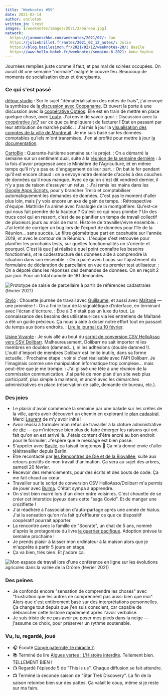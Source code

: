 ```yaml
---
title: "Weeknotes #59"
date: 2021-02-14
author: oncletom
written_in: Crest
images: [/weeknotes/images/2021/2/bureau.jpg]
network:
  https://janmonschke.com/weeknotes/2021/07/: Jan
  https://juliebrillet.fr/notes/2021_02_12_notes/: Julie
  https://blog.basilesimon.fr/2021/02/12/weeknotes-20/: Basile
  https://www.hello-bokeh.fr/weeknotes/semaine-6-2021: Anne-Sophie
---
```


Journées remplies juste comme il faut, et pas mal de soirées occupées. On aurait dit une semaine "normale" malgré le couvre feu. Beaucoup de moments de socialisation doux et énergisants.

<!--more-->

### Ce qui s'est passé

[détour.studio]
: Sur le sujet "dématérialisation des notes de frais", j'ai envoyé la synthèse de [la discussion avec Coopaname](/weeknotes/55/). Et ouvert la porte à une discussion avec la [coopérative Optéos](https://www.opteos.fr/). Elle est en train de mettre en place quelque chose, avec [Louty](https://www.louty.fr/). J'ai envie de savoir _quoi_.
: Discussion avec la [coopérative /ut7](http://ut7.fr) sur ce que ça impliquerait de facturer l'État en passant par leur attribution de marché public.
: J'ai mis à jour la [visualisation des comptes de la ville de Montreuil](https://www.montreuil.fr/vie-citoyenne/finances-et-marches-publics/explorer-les-comptes-de-la-ville). Je me suis basé sur les données comptables qu'iels m'ont transmises. J'en ai profité pour mettre à jour [la documentation](https://github.com/dtc-innovation/dataviz-finances-montreuil#mise-%C3%A0-jour-des-donn%C3%A9es-financi%C3%A8res).

[CartoBio]
: Quarante-huitième semaine sur le projet.
: On a démarré la semaine sur un sentiment dual, suite à la [réunion de la semaine dernière](/weeknotes/58/) : à la fois d'avoir progressé avec le Ministère de l'Agriculture, et en même temps qu'il n'y a pas eu d'engagement de leur part.
: On bat le fer pendant qu'il est encore chaud : on a envoyé notre demande d'accès à des couches de données qu'il nous manque. Avec ce qu'on s'est dit vendredi dernier, il n'y a pas de raison d'essuyer un refus.
: J'ai remis les mains dans les [Google Apps Scripts](https://workspace.google.fr/intl/fr/products/apps-script/), pour y brancher Trello et comptabiliser automatiquement les demandes de données. C'est pas le moment d'aller plus loin, mais j'y vois encore un axe de gain de temps.
: Rétrospective d'équipe. Mathilde l'a animé avec l'analogie de la montgolfière. Qu'est-ce qui nous fait prendre de la hauteur ? Qu'est-ce qui nous plombe ? Un des trucs cool qui en ressort, c'est de se planifier un temps de travail collectif de plusieurs jours au mois de mars. Histoire de travailler/vivre ensemble.
: J'ai tenté de corriger un bug lors de l'export de données pour l'île de la Réunion… sans succès. Le filtre géométrique part en cacahuète sur l'année 2019, _et_ avec le contour de la Réunion.
: L'équipe s'est retrouvée pour planifier les prochains tests, sur quelles fonctionnalités on s'oriente et pourquoi. C'est là que j'ai réalisé à quel point connaître les besoins fonctionnels, _et_ le code/structure des données aide à comprendre la situation dans son ensemble.
: On a pairé avec Lucas sur l'ajustement du formulaire de déclaration de parcellaire en vue du premier test utilisateur.
: On a dépoté dans les réponses des demandes de données. On en reçoit 2 par jour. Pour un total cumulé de 181 demandes.

![](/weeknotes/images/2021/2/cartobio-formulaire-cadastre.png "Prototype de saisie de parcellaire à partir de références cadastrales (février 2021)")

[Stylo]
: Chouette journée de travail avec [Guillaume], et aussi avec [Maïtané] — une première !
: On a fini le tour de la signalétique d'interface, en terminant avec l'écran d'écriture.
: Être à 3 n'était pas un luxe du tout. La connaissance des besoins des utilisateur·ices via les entretiens de Maïtané a été un guide précieux. Ça nous a aidé à doser notre effort tout en passant du temps aux bons endroits.
: [Lire le journal du 10 février](https://github.com/EcrituresNumeriques/stylo/blob/master/JOURNAL.md#mercredi-10-f%C3%A9vrier-2021).

[Usine Vivante]
: Je suis allé au bout du [script de conversion CSV HelloAsso vers CSV Dolibarr](https://oncletom.github.io/helloasso-dolibarr/). Malheureusement, Dolibarr ne sait importer ni les membres en doublon (damned…), ni les adhésions (double damned !). L'outil d'import de membres Dolibarr est limite inutile, dans sa forme actuelle.
: Prochaine étape : voir si c'est réalisable avec l'API Dolibarr. Je l'imaginais comme une manipulation informatique trop complexe… mais peut-être que je me trompe.
: J'ai glissé une tête à une réunion de la commission communication. J'ai parlé de mon plan d'un site web plus participatif, plus simple à maintenir, et ancré avec les démarches administratives en place (réservation de salle, demande de bureau, etc.).

### Des joies

- Le plaisir d'avoir commencé la semaine par une balade sur les crêtes de la ville, après avoir découvert un chemin en explorant le [plan cadastral](https://cadastre.data.gouv.fr/). Merci [Laurent] de m'y avoir initié !
- Avoir réussi à formuler mon refus de travailler à la cloture administrative de [dtc](https://dtc-innovation.github.io) — ça m'intéresse bien plus de faire émerger les raisons qui ont fait qu'on en est arrivé là. J'étais content d'être ancré au bon endroit pour le formuler. J'espère que le message est bien passé.
- S'appeler avec [Basile], ça faisait longtemps 🙂 Ça m'a donné envie d'aller télétravailler depuis Berlin.
- Être recontacté par [les Rencontres de Die et de la Biovallée](https://www.ecologieauquotidien.fr/), suite aux retours positifs de mon travail d'animation. Ça sera au sujet des arbres, samedi 20 février.
- Recevoir des remerciements, pour des écrits et des bouts de code. Ça me fait chaud au cœur.
- Travailler sur le script de conversion CSV HelloAsso/Dolibarr m'a permis de jouer avec [Bulma](https://bulma.io/documentation/). C'était sympa à apprendre.
- On s'est bien marré lors d'un diner entre voisin·es. C'est chouette de se créer cet interstice joyeux dans cette "saga Covid". Et de manger une croziflette !
- J'ai réadhéré à l'association d'auto-partage après une année de hiatus. J'ai la sensation qu'on n'a fait qu'effleurer ce que ce dispositif coopératif pourrait apporter.
- La rencontre avec la famille de "Socrate", un chat de 5 ans, nommé d'après le protagoniste du livre [le guerrier pacifique](https://bistrothequedesacha.fr/2020/05/26/le-guerrier-pacifique/). Adoption prévue la semaine prochaine !
- Je prends plaisir à laisser mon ordinateur à la maison alors que je m'apprête à partir 5 jours en stage.
- Ça va bien, très bien. Et j'adore ça.

![](/weeknotes/images/2021/2/bureau.jpg "Mon espace de travail lors d'une conférence en ligne sur les évolutions agricoles dans la vallée de la Drôme (février 2021)")

### Des peines

- Je confonds encore "sensation de comprendre les choses" avec "frustration que les autres ne comprennent pas aussi bien que moi". Alors que c'est entièrement basé sur des interprétations personnelles. Ça change tout depuis que j'en suis conscient, car capable de débrancher cette histoire rapidement après l'avoir verbalisé.
- Je suis triste de ne pas avoir pu poser mes pieds dans la neige — j'assume ce choix, pour préserver un rythme soutenable.

### Vu, lu, regardé, joué

- 🎧 Écouté [Congé paternité, le miracle ?](https://www.binge.audio/podcast/les-couilles-sur-la-table/conge-paternite-le-miracle).
- 📚 Terminé de lire [Algues vertes : L'Histoire interdite](https://www.editions-delcourt.fr/bd/series/serie-algues-vertes-l-histoire-interdite/album-algues-vertes-l-histoire-interdite). Tellement bien. TELLEMENT BIEN !
- 📺 Regardé l'épisode 5 de "This is us". Chaque diffusion se fait attendre.
- 📺 Terminé la seconde saison de "Star Trek Discovery". La fin de la saison retombe bien sur des pattes. Ça valait le coup, même si je reste sur ma faim.

[détour.studio]: /
[Solstice]: https://solstice.coop/
[Stylo]: https://github.com/EcrituresNumeriques/stylo
[CartoBio]: https://cartobio.org/
[Usine Vivante]: https://www.usinevivante.org
[Master 2 Design et Management de l'Innovation Interactive]: https://www.gobelins.fr/formation/mdi-design-et-management-de-l-innovation-interactive-cycle-2-lead-technique-ou-lead
[Master 2 Innovation & transformation numérique]: https://www.sciencespo.fr/ecole-management-innovation/fr/formations/innovation-transformation-numerique.html
[La Zone]: http://la.zone
[YesWiki]: https://yeswiki.net
[Rencontres de Die et de la Biovallée]: https://www.ecologieauquotidien.fr/

[Noémie]: https://noemiegirard.co
[Guillaume]: https://www.yuzutech.fr/
[Antoine]: https://www.quaternum.net/
[Yannick]: https://elsif.fr/
[Basile]: https://basilesimon.fr/
[Maïtané]: https://maiwann.net/
[Laurent]: https://cocotier.xyz/

